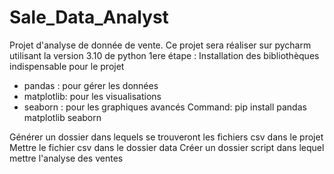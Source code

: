 # Sale_Data_Analyst
Projet d'analyse de donnée de vente.
Ce projet sera réaliser sur pycharm utilisant la version 3.10 de python 
1ere étape : Installation des bibliothèques indispensable pour le projet
- pandas : pour gérer les données
- matplotlib: pour les visualisations
- seaborn : pour les graphiques avancés
Command:
pip install pandas matplotlib seaborn

Générer un dossier dans lequels se trouveront les fichiers csv dans le projet 
Mettre le fichier csv dans le dossier data
Créer un dossier script dans lequel mettre l'analyse des ventes